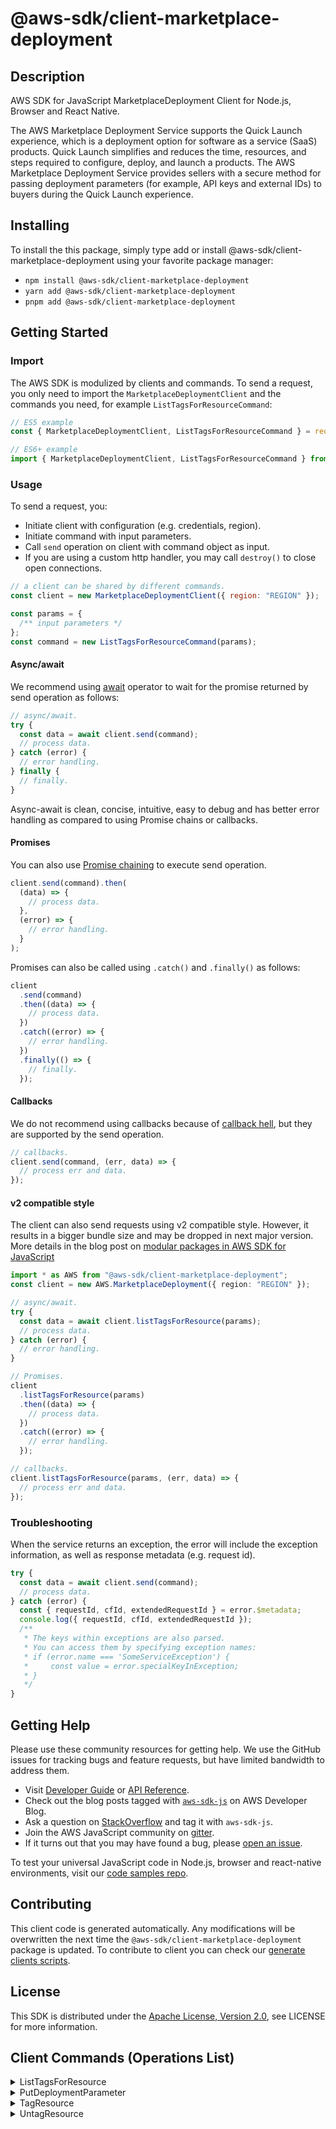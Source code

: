 <!-- generated file, do not edit directly -->

# @aws-sdk/client-marketplace-deployment

## Description

AWS SDK for JavaScript MarketplaceDeployment Client for Node.js, Browser and React Native.

<p>The AWS Marketplace Deployment Service supports the Quick Launch experience, which is a deployment option for software as a service (SaaS) products. Quick Launch simplifies and reduces the time, resources, and steps required to configure, deploy, and launch a products. The AWS Marketplace Deployment Service provides sellers with a secure method for passing deployment parameters (for example, API keys and external IDs) to buyers during the Quick Launch experience.</p>

## Installing

To install the this package, simply type add or install @aws-sdk/client-marketplace-deployment
using your favorite package manager:

- `npm install @aws-sdk/client-marketplace-deployment`
- `yarn add @aws-sdk/client-marketplace-deployment`
- `pnpm add @aws-sdk/client-marketplace-deployment`

## Getting Started

### Import

The AWS SDK is modulized by clients and commands.
To send a request, you only need to import the `MarketplaceDeploymentClient` and
the commands you need, for example `ListTagsForResourceCommand`:

```js
// ES5 example
const { MarketplaceDeploymentClient, ListTagsForResourceCommand } = require("@aws-sdk/client-marketplace-deployment");
```

```ts
// ES6+ example
import { MarketplaceDeploymentClient, ListTagsForResourceCommand } from "@aws-sdk/client-marketplace-deployment";
```

### Usage

To send a request, you:

- Initiate client with configuration (e.g. credentials, region).
- Initiate command with input parameters.
- Call `send` operation on client with command object as input.
- If you are using a custom http handler, you may call `destroy()` to close open connections.

```js
// a client can be shared by different commands.
const client = new MarketplaceDeploymentClient({ region: "REGION" });

const params = {
  /** input parameters */
};
const command = new ListTagsForResourceCommand(params);
```

#### Async/await

We recommend using [await](https://developer.mozilla.org/en-US/docs/Web/JavaScript/Reference/Operators/await)
operator to wait for the promise returned by send operation as follows:

```js
// async/await.
try {
  const data = await client.send(command);
  // process data.
} catch (error) {
  // error handling.
} finally {
  // finally.
}
```

Async-await is clean, concise, intuitive, easy to debug and has better error handling
as compared to using Promise chains or callbacks.

#### Promises

You can also use [Promise chaining](https://developer.mozilla.org/en-US/docs/Web/JavaScript/Guide/Using_promises#chaining)
to execute send operation.

```js
client.send(command).then(
  (data) => {
    // process data.
  },
  (error) => {
    // error handling.
  }
);
```

Promises can also be called using `.catch()` and `.finally()` as follows:

```js
client
  .send(command)
  .then((data) => {
    // process data.
  })
  .catch((error) => {
    // error handling.
  })
  .finally(() => {
    // finally.
  });
```

#### Callbacks

We do not recommend using callbacks because of [callback hell](http://callbackhell.com/),
but they are supported by the send operation.

```js
// callbacks.
client.send(command, (err, data) => {
  // process err and data.
});
```

#### v2 compatible style

The client can also send requests using v2 compatible style.
However, it results in a bigger bundle size and may be dropped in next major version. More details in the blog post
on [modular packages in AWS SDK for JavaScript](https://aws.amazon.com/blogs/developer/modular-packages-in-aws-sdk-for-javascript/)

```ts
import * as AWS from "@aws-sdk/client-marketplace-deployment";
const client = new AWS.MarketplaceDeployment({ region: "REGION" });

// async/await.
try {
  const data = await client.listTagsForResource(params);
  // process data.
} catch (error) {
  // error handling.
}

// Promises.
client
  .listTagsForResource(params)
  .then((data) => {
    // process data.
  })
  .catch((error) => {
    // error handling.
  });

// callbacks.
client.listTagsForResource(params, (err, data) => {
  // process err and data.
});
```

### Troubleshooting

When the service returns an exception, the error will include the exception information,
as well as response metadata (e.g. request id).

```js
try {
  const data = await client.send(command);
  // process data.
} catch (error) {
  const { requestId, cfId, extendedRequestId } = error.$metadata;
  console.log({ requestId, cfId, extendedRequestId });
  /**
   * The keys within exceptions are also parsed.
   * You can access them by specifying exception names:
   * if (error.name === 'SomeServiceException') {
   *     const value = error.specialKeyInException;
   * }
   */
}
```

## Getting Help

Please use these community resources for getting help.
We use the GitHub issues for tracking bugs and feature requests, but have limited bandwidth to address them.

- Visit [Developer Guide](https://docs.aws.amazon.com/sdk-for-javascript/v3/developer-guide/welcome.html)
  or [API Reference](https://docs.aws.amazon.com/AWSJavaScriptSDK/v3/latest/index.html).
- Check out the blog posts tagged with [`aws-sdk-js`](https://aws.amazon.com/blogs/developer/tag/aws-sdk-js/)
  on AWS Developer Blog.
- Ask a question on [StackOverflow](https://stackoverflow.com/questions/tagged/aws-sdk-js) and tag it with `aws-sdk-js`.
- Join the AWS JavaScript community on [gitter](https://gitter.im/aws/aws-sdk-js-v3).
- If it turns out that you may have found a bug, please [open an issue](https://github.com/aws/aws-sdk-js-v3/issues/new/choose).

To test your universal JavaScript code in Node.js, browser and react-native environments,
visit our [code samples repo](https://github.com/aws-samples/aws-sdk-js-tests).

## Contributing

This client code is generated automatically. Any modifications will be overwritten the next time the `@aws-sdk/client-marketplace-deployment` package is updated.
To contribute to client you can check our [generate clients scripts](https://github.com/aws/aws-sdk-js-v3/tree/main/scripts/generate-clients).

## License

This SDK is distributed under the
[Apache License, Version 2.0](http://www.apache.org/licenses/LICENSE-2.0),
see LICENSE for more information.

## Client Commands (Operations List)

<details>
<summary>
ListTagsForResource
</summary>

[Command API Reference](https://docs.aws.amazon.com/AWSJavaScriptSDK/v3/latest/client/marketplace-deployment/command/ListTagsForResourceCommand/) / [Input](https://docs.aws.amazon.com/AWSJavaScriptSDK/v3/latest/Package/-aws-sdk-client-marketplace-deployment/Interface/ListTagsForResourceCommandInput/) / [Output](https://docs.aws.amazon.com/AWSJavaScriptSDK/v3/latest/Package/-aws-sdk-client-marketplace-deployment/Interface/ListTagsForResourceCommandOutput/)

</details>
<details>
<summary>
PutDeploymentParameter
</summary>

[Command API Reference](https://docs.aws.amazon.com/AWSJavaScriptSDK/v3/latest/client/marketplace-deployment/command/PutDeploymentParameterCommand/) / [Input](https://docs.aws.amazon.com/AWSJavaScriptSDK/v3/latest/Package/-aws-sdk-client-marketplace-deployment/Interface/PutDeploymentParameterCommandInput/) / [Output](https://docs.aws.amazon.com/AWSJavaScriptSDK/v3/latest/Package/-aws-sdk-client-marketplace-deployment/Interface/PutDeploymentParameterCommandOutput/)

</details>
<details>
<summary>
TagResource
</summary>

[Command API Reference](https://docs.aws.amazon.com/AWSJavaScriptSDK/v3/latest/client/marketplace-deployment/command/TagResourceCommand/) / [Input](https://docs.aws.amazon.com/AWSJavaScriptSDK/v3/latest/Package/-aws-sdk-client-marketplace-deployment/Interface/TagResourceCommandInput/) / [Output](https://docs.aws.amazon.com/AWSJavaScriptSDK/v3/latest/Package/-aws-sdk-client-marketplace-deployment/Interface/TagResourceCommandOutput/)

</details>
<details>
<summary>
UntagResource
</summary>

[Command API Reference](https://docs.aws.amazon.com/AWSJavaScriptSDK/v3/latest/client/marketplace-deployment/command/UntagResourceCommand/) / [Input](https://docs.aws.amazon.com/AWSJavaScriptSDK/v3/latest/Package/-aws-sdk-client-marketplace-deployment/Interface/UntagResourceCommandInput/) / [Output](https://docs.aws.amazon.com/AWSJavaScriptSDK/v3/latest/Package/-aws-sdk-client-marketplace-deployment/Interface/UntagResourceCommandOutput/)

</details>
